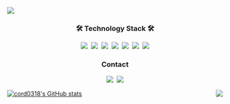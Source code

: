 <img align="center" src="https://capsule-render.vercel.app/api?type=waving&color=auto&height=300&section=header&text=cord0318&fontSize=80" />

<h3 align="center">🛠 Technology Stack 🛠</h3>
<p align="center">
  <img src="https://img.shields.io/badge/Python-3766AB?style=flat-square&logo=Python&logoColor=white"/></a>&nbsp 
  <img src="https://img.shields.io/badge/Java-007396?style=flat-square&logo=Java&logoColor=white"/></a>&nbsp 
  <img src="https://img.shields.io/badge/C-A8B9CC?style=flat-square&logo=C&logoColor=white"/></a>&nbsp 
  <img src="https://img.shields.io/badge/Javascript-ffb13b?style=flat-square&logo=javascript&logoColor=white"/></a>&nbsp 
  <img src="https://img.shields.io/badge/css-1572B6?style=flat-square&logo=css3&logoColor=white"/></a>&nbsp
  <img src="https://img.shields.io/badge/Mysql-E6B91E?style=flat-square&logo=MySql&logoColor=white"/></a>&nbsp
  <img src="https://img.shields.io/badge/Git-F1502F?style=flat-square&logo=Git&logoColor=white"/></a>
</p>


<h3 align="center"> Contact </h3>
<p align="center">
<img src="https://img.shields.io/badge/-cord0318@gmail.com-EA4335?style=flat-square&logo=gmail&logoColor=white&link=mailto:cord0318@gmail.com"/>&nbsp
<img src="https://img.shields.io/badge/-정지효%236521-4e5d94?style=flat-square&logo=discord&logoColor=white"/>
</p>

[![cord0318's GitHub stats](https://github-readme-stats.vercel.app/api?username=cord0318&show_icon=true)](https://github.com/anuraghazra/github-readme-stats)
<img align="right" src="https://github-readme-stats.vercel.app/api/top-langs/?username=cord0318&layout=compact" /><br>
